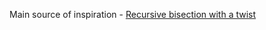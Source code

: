 Main source of inspiration - [Recursive bisection with a twist](https://www.patreon.com/posts/49191011)
